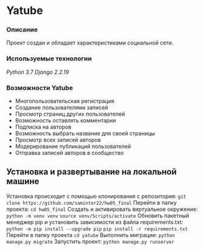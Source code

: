 # Yatube
### Описание
Проект создан и обладает характеристиками социальной сети.
### Используемые технологии
_Python 3.7_
_Django 2.2.19_
### Возможности Yatube
- Многопользовательская регистрация
- Создание пользователями записей
- Просмотр страниц других пользователей
- Возможность оставлять комментарии
- Подписка на авторов
- Возможность выбрать название для своей страницы
- Просмотр всех записей авторов
- Модерирование публикаций пользователей
- Отправка записей авторов в сообщество

## Установка и развертывание на локальной машине
Установка происходит с помощью клонирования с репозитория:
```git clone https://github.com/saminter22/hw05_final```
Перейти в папку проекта:
```cd hw05_final```
Cоздать и активировать виртуальное окружение:
``` python -m venv venv ```
``` source venv/Scripts/activate ```
Обновить пакетный менеджер pip и установить зависимости из файла requirements.txt:
``` python -m pip install --upgrade pip ```
``` pip install -r requirements.txt ```
Перейти в папку проекта
``` cd yatube ```
Выполнить миграции:
``` python manage.py migrate ```
Запустить проект:
``` python manage.py runserver ```
